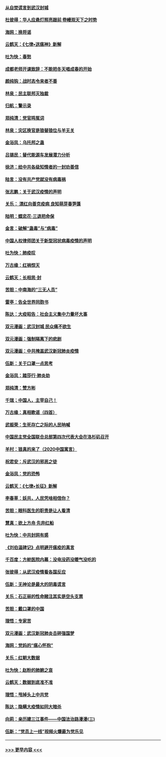 #### [从自焚谎言到武汉封城](../pages/nsc993/n11875621.md?t=02180402) 
#### [杜彼得：华人应悬灯照亮跟前 卷幔观天下之时势](../pages/nsc993/n11874822.md?t=02180402) 
#### [海网：换将谣](../pages/nsc993/n11873712.md?t=02180402) 
#### [云鹤天：《七律▪送瘟神》新解](../pages/nsc993/n11873598.md?t=02180402) 
#### [吐为快：春愁](../pages/nsc993/n11872801.md?t=02180402) 
#### [成都老师开课致辞：不能把冬天唱成春的开始](../pages/nsc993/n11872653.md?t=02180402) 
#### [颜纯钩：战时态令来者不善](../pages/nsc993/n11872011.md?t=02180402) 
#### [林泉：民主联邦灭独裁](../pages/nsc993/n11870998.md?t=02180402) 
#### [归航：警示录](../pages/nsc993/n11870963.md?t=02180402) 
#### [郑纯清：党官鸣冤词](../pages/nsc993/n11870938.md?t=02180402) 
#### [林泉：灾区换官是狼替狼位与羊无关](../pages/nsc993/n11870896.md?t=02180402) 
#### [金浴凤：乌托邦之蛊](../pages/nsc993/n11870879.md?t=02180402) 
#### [吕锡民：替代能源车发展潜力分析](../pages/nsc993/n11870656.md?t=02180402) 
#### [徐济：给中共各级知情者的一封劝善信](../pages/nsc993/n11868561.md?t=02180402) 
#### [陆言：没有共产党就没有病毒祸](../pages/nsc993/n11868232.md?t=02180402) 
#### [张志鹏：关于武汉疫情的声明](../pages/nsc993/n11867182.md?t=02180402) 
#### [关乐： 漂红向善克疫病 良知萌芽春笋蓬](../pages/nsc993/n11865710.md?t=02180402) 
#### [陆明：蝶恋花‧三退把命保](../pages/nsc993/n11865673.md?t=02180402) 
#### [金言：破解“蛊毒”与“病毒”](../pages/nsc993/n11864103.md?t=02180402) 
#### [中国人权律师团关于新型冠状病毒疫情的声明](../pages/nsc993/n11864249.md?t=02180402) 
#### [吐为快：肺疫叹](../pages/nsc993/n11864027.md?t=02180402) 
#### [万古缘：红祸惊天](../pages/nsc993/n11864079.md?t=02180402) 
#### [云鹤天：长相思‧封](../pages/nsc993/n11864006.md?t=02180402) 
#### [苦胆：中南海的“三无人员”](../pages/nsc993/n11862997.md?t=02180402) 
#### [雷亭：告全世界同胞书](../pages/nsc993/n11862572.md?t=02180402) 
#### [陈达：大疫昭告：社会主义集中力量坏大事](../pages/nsc993/n11859419.md?t=02180402) 
#### [双元漫画：武汉封城 民众痛不欲生](../pages/nsc993/n11859287.md?t=02180402) 
#### [双元漫画：强制隔离下的悲剧](../pages/nsc993/n11859244.md?t=02180402) 
#### [双元漫画：中共掩盖武汉新冠肺炎疫情](../pages/nsc993/n11858249.md?t=02180402) 
#### [伍新：关于口罩一点思考](../pages/nsc993/n11859195.md?t=02180402) 
#### [金浴凤：踏莎行‧肺炎劫](../pages/nsc993/n11858227.md?t=02180402) 
#### [郑纯清：赞方彬](../pages/nsc993/n11856803.md?t=02180402) 
#### [千瑞；中国人，主宰自己！](../pages/nsc993/n11856793.md?t=02180402) 
#### [万古缘：真相歌谣（四首）](../pages/nsc993/n11856263.md?t=02180402) 
#### [武振荣：生死存亡之际的人民呐喊](../pages/nsc993/n11856256.md?t=02180402) 
#### [中国民主党全国联合总部第四次代表大会在洛杉矶召开](../pages/nsc993/n11856344.md?t=02180402) 
#### [羊村：狼真的来了（2020中国寓言）](../pages/nsc993/n11856229.md?t=02180402) 
#### [祝君安：斥武汉的邪恶之徒](../pages/nsc993/n11855861.md?t=02180402) 
#### [金浴凤：党的恐怖](../pages/nsc993/n11855849.md?t=02180402) 
#### [云鹤天：《七律▪长征》新解](../pages/nsc993/n11855479.md?t=02180402) 
#### [李春草：妖共，人民凭啥相信你？](../pages/nsc993/n11855196.md?t=02180402) 
#### [苦胆：眼科医生的职责是让人看清](../pages/nsc993/n11853840.md?t=02180402) 
#### [慧真：欲上方舟 先弃红船](../pages/nsc993/n11853483.md?t=02180402) 
#### [吐为快：中共封网有感](../pages/nsc993/n11852575.md?t=02180402) 
#### [《刘伯温碑记》点明避开瘟疫的真言](../pages/nsc993/n11852128.md?t=02180402) 
#### [千百度：方舱医院内幕：没电没药没暖气没吃的](../pages/nsc993/n11850211.md?t=02180402) 
#### [张彼得：从武汉疫情看各国反应](../pages/nsc993/n11850102.md?t=02180402) 
#### [伍新：无神论是最大的阴毒谎言](../pages/nsc993/n11846129.md?t=02180402) 
#### [关乐：石正丽的性命赌注其实是空头支票](../pages/nsc993/n11846109.md?t=02180402) 
#### [苦胆：戴口罩的中国](../pages/nsc993/n11845576.md?t=02180402) 
#### [理悟：专家苦](../pages/nsc993/n11845564.md?t=02180402) 
#### [双元漫画：武汉新冠肺炎击碎强国梦](../pages/nsc993/n11843320.md?t=02180402) 
#### [海网：党妈的“瘟心怀抱”](../pages/nsc993/n11840740.md?t=02180402) 
#### [关乐：红朝大数据](../pages/nsc993/n11840675.md?t=02180402) 
#### [吐为快：赵粉的肺腑之哀](../pages/nsc993/n11840618.md?t=02180402) 
#### [云鹤天：数据到底准不准](../pages/nsc993/n11840325.md?t=02180402) 
#### [理悟：甩掉头上中共党](../pages/nsc993/n11838826.md?t=02180402) 
#### [陈达：隐瞒大疫情如同大暗杀](../pages/nsc993/n11838771.md?t=02180402) 
#### [向莉：亲历建三江事件——中国法治路漫漫(三)](../pages/nsc993/n11831825.md?t=02180402) 
#### [伍新：“党员上一线”视频火爆最为党乐见](../pages/nsc993/n11838200.md?t=02180402) 

----
#### [ >>> 更早内容 <<< ](../indexes/nsc993-earlier.md)
